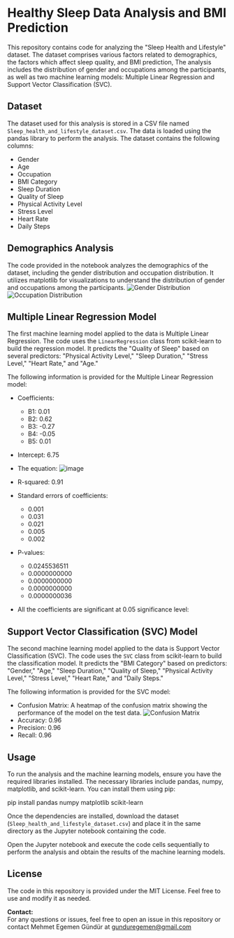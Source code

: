 # Healthy Sleep Data Analysis and BMI Prediction

This repository contains code for analyzing the "Sleep Health and Lifestyle" dataset. The dataset comprises various factors related to demographics, the factors which affect sleep quality, and BMI prediction, The analysis includes the distribution of gender and occupations among the participants, as well as two machine learning models: Multiple Linear Regression and Support Vector Classification (SVC).

## Dataset

The dataset used for this analysis is stored in a CSV file named `Sleep_health_and_lifestyle_dataset.csv`. The data is loaded using the pandas library to perform the analysis. The dataset contains the following columns:

- Gender
- Age
- Occupation
- BMI Category
- Sleep Duration
- Quality of Sleep
- Physical Activity Level
- Stress Level
- Heart Rate
- Daily Steps

## Demographics Analysis

The code provided in the notebook analyzes the demographics of the dataset, including the gender distribution and occupation distribution. It utilizes matplotlib for visualizations to understand the distribution of gender and occupations among the participants.
![Gender Distribution](https://github.com/egemengundur/Multiple_LInear_Regression_and_SVM_Algorithm/assets/75498353/42db417a-b90b-4f2f-8001-87be5ed83dc3)
![Occupation Distribution](https://github.com/egemengundur/Multiple_LInear_Regression_and_SVM_Algorithm/assets/75498353/ac96ac9b-764e-4145-97da-1baf2970a21a)
## Multiple Linear Regression Model

The first machine learning model applied to the data is Multiple Linear Regression. The code uses the `LinearRegression` class from scikit-learn to build the regression model. It predicts the "Quality of Sleep" based on several predictors: "Physical Activity Level," "Sleep Duration," "Stress Level," "Heart Rate," and "Age."

The following information is provided for the Multiple Linear Regression model:

- Coefficients:
    - B1: 0.01
    - B2: 0.62
    - B3: -0.27
    - B4: -0.05
    - B5: 0.01
- Intercept: 6.75
- The equation:
![image](https://github.com/egemengundur/Multiple_Linear_Regression_and_SVM_Algorithm/assets/75498353/cbce0c30-36fa-490c-bae4-f4a799ae8ece)


- R-squared: 0.91
- Standard errors of coefficients:
    - 0.001
    - 0.031
    - 0.021
    - 0.005
    - 0.002
- P-values:
    - 0.0245536511
    - 0.0000000000
    - 0.0000000000
    - 0.0000000000
    - 0.0000000036
- All the coefficients are significant at 0.05 significance level:

## Support Vector Classification (SVC) Model

The second machine learning model applied to the data is Support Vector Classification (SVC). The code uses the `SVC` class from scikit-learn to build the classification model. It predicts the "BMI Category" based on predictors: "Gender," "Age," "Sleep Duration," "Quality of Sleep," "Physical Activity Level," "Stress Level," "Heart Rate," and "Daily Steps."

The following information is provided for the SVC model:

- Confusion Matrix: A heatmap of the confusion matrix showing the performance of the model on the test data.
  ![Confusion Matrix](https://github.com/egemengundur/Multiple_LInear_Regression_and_SVM_Algorithm/assets/75498353/5bf6412b-71a4-40a4-a785-79a38c31d6fb)
- Accuracy: 0.96
- Precision: 0.96
- Recall: 0.96

## Usage

To run the analysis and the machine learning models, ensure you have the required libraries installed. The necessary libraries include pandas, numpy, matplotlib, and scikit-learn. You can install them using pip:

pip install pandas numpy matplotlib scikit-learn

Once the dependencies are installed, download the dataset (`Sleep_health_and_lifestyle_dataset.csv`) and place it in the same directory as the Jupyter notebook containing the code.

Open the Jupyter notebook and execute the code cells sequentially to perform the analysis and obtain the results of the machine learning models.

## License

The code in this repository is provided under the MIT License. Feel free to use and modify it as needed.

**Contact:**  
For any questions or issues, feel free to open an issue in this repository or contact Mehmet Egemen Gündür at gunduregemen@gmail.com 
